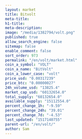 ```yaml
---
layout: market
title: Bitvolt
meta-title: 
h1-title: 
meta-description: 
image: "/media/1382794/volt.png"
published: true
allow_search_engine: false
sitemap: false
enable_comment: false
sort_order: 973
permalink: "/en/volt/market.html"
coin_a_symbol: "VOLT"
coin_a_name: "BitVolt"
coin_a_lower_case: "volt"
price_usd: "0.00317239"
price_btc: "0.00000027"
24h_volume_usd: "13825.4"
market_cap_usd: "60132654.0"
total_supply: "60132654.0"
available_supply: "15112554.0"
percent_change_1h: "-9.59"
percent_change_24h: "39.01"
percent_change_7d: "-4.53"
last_updated: "1517140755"
parent-url: "/en/volt/"
author: Sam
---
```


